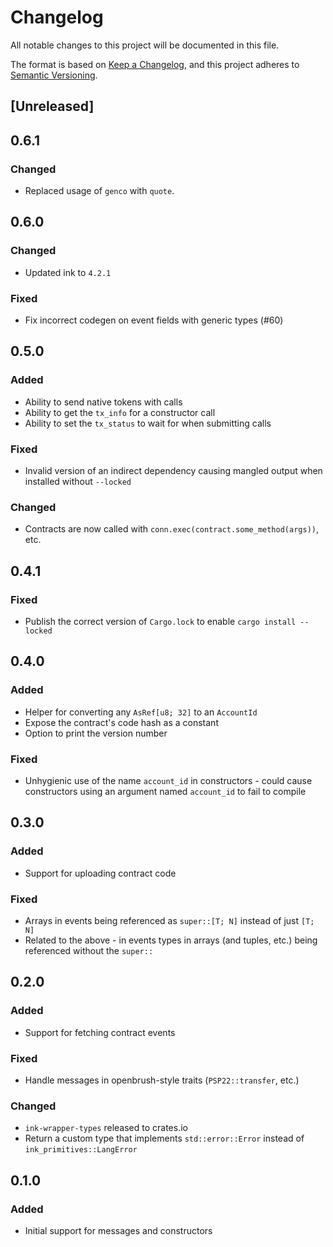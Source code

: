 # Changelog

All notable changes to this project will be documented in this file.

The format is based on [Keep a Changelog](https://keepachangelog.com/en/1.0.0/),
and this project adheres to [Semantic Versioning](https://semver.org/spec/v2.0.0.html).

## [Unreleased]

## 0.6.1

### Changed

- Replaced usage of `genco` with `quote`.

## 0.6.0

### Changed

- Updated ink to `4.2.1`

### Fixed

- Fix incorrect codegen on event fields with generic types (#60)

## 0.5.0

### Added

- Ability to send native tokens with calls
- Ability to get the `tx_info` for a constructor call
- Ability to set the `tx_status` to wait for when submitting calls

### Fixed

- Invalid version of an indirect dependency causing mangled output when installed without `--locked`

### Changed

- Contracts are now called with `conn.exec(contract.some_method(args))`, etc.

## 0.4.1

### Fixed

- Publish the correct version of `Cargo.lock` to enable `cargo install --locked`

## 0.4.0

### Added

- Helper for converting any `AsRef[u8; 32]` to an `AccountId`
- Expose the contract's code hash as a constant
- Option to print the version number

### Fixed

- Unhygienic use of the name `account_id` in constructors - could cause constructors using an argument named `account_id` to fail to compile

## 0.3.0

### Added

- Support for uploading contract code

### Fixed

- Arrays in events being referenced as `super::[T; N]` instead of just `[T; N]`
- Related to the above - in events types in arrays (and tuples, etc.) being referenced without the `super::`

## 0.2.0

### Added

- Support for fetching contract events

### Fixed

- Handle messages in openbrush-style traits (`PSP22::transfer`, etc.)

### Changed

- `ink-wrapper-types` released to crates.io
- Return a custom type that implements `std::error::Error` instead of `ink_primitives::LangError`

## 0.1.0

### Added

- Initial support for messages and constructors
